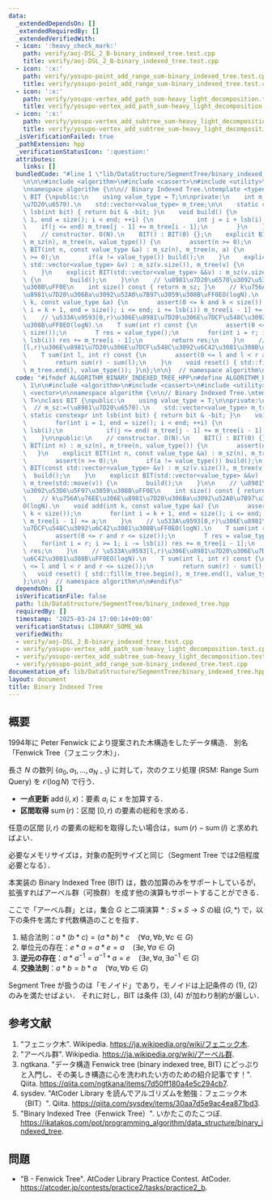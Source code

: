 ```yaml
---
data:
  _extendedDependsOn: []
  _extendedRequiredBy: []
  _extendedVerifiedWith:
  - icon: ':heavy_check_mark:'
    path: verify/aoj-DSL_2_B-binary_indexed_tree.test.cpp
    title: verify/aoj-DSL_2_B-binary_indexed_tree.test.cpp
  - icon: ':x:'
    path: verify/yosupo-point_add_range_sum-binary_indexed_tree.test.cpp
    title: verify/yosupo-point_add_range_sum-binary_indexed_tree.test.cpp
  - icon: ':x:'
    path: verify/yosupo-vertex_add_path_sum-heavy_light_decomposition.test.cpp
    title: verify/yosupo-vertex_add_path_sum-heavy_light_decomposition.test.cpp
  - icon: ':x:'
    path: verify/yosupo-vertex_add_subtree_sum-heavy_light_decomposition.test.cpp
    title: verify/yosupo-vertex_add_subtree_sum-heavy_light_decomposition.test.cpp
  _isVerificationFailed: true
  _pathExtension: hpp
  _verificationStatusIcon: ':question:'
  attributes:
    links: []
  bundledCode: "#line 1 \"lib/DataStructure/SegmentTree/binary_indexed_tree.hpp\"\n\
    \n\n\n#include <algorithm>\n#include <cassert>\n#include <utility>\n#include <vector>\n\
    \nnamespace algorithm {\n\n// Binary Indexed Tree.\ntemplate <typename T>\nclass\
    \ BIT {\npublic:\n    using value_type = T;\n\nprivate:\n    int m_sz;  // m_sz:=(\u8981\
    \u7D20\u6570).\n    std::vector<value_type> m_tree;\n\n    static constexpr int\
    \ lsb(int bit) { return bit & -bit; }\n    void build() {\n        for(int i =\
    \ 1, end = size(); i < end; ++i) {\n            int j = i + lsb(i);\n        \
    \    if(j <= end) m_tree[j - 1] += m_tree[i - 1];\n        }\n    }\n\npublic:\n\
    \    // constructor. O(N).\n    BIT() : BIT(0) {};\n    explicit BIT(int n) :\
    \ m_sz(n), m_tree(n, value_type()) {\n        assert(n >= 0);\n    }\n    explicit\
    \ BIT(int n, const value_type &a) : m_sz(n), m_tree(n, a) {\n        assert(n\
    \ >= 0);\n        if(a != value_type()) build();\n    }\n    explicit BIT(const\
    \ std::vector<value_type> &v) : m_sz(v.size()), m_tree(v) {\n        build();\n\
    \    }\n    explicit BIT(std::vector<value_type> &&v) : m_sz(v.size()), m_tree(std::move(v))\
    \ {\n        build();\n    }\n\n    // \u8981\u7D20\u6570\u3092\u53D6\u5F97\u3059\
    \u308B\uFF0E\n    int size() const { return m_sz; }\n    // k\u756A\u76EE\u306E\
    \u8981\u7D20\u306Ba\u3092\u52A0\u7B97\u3059\u308B\uFF0EO(logN).\n    void add(int\
    \ k, const value_type &a) {\n        assert(0 <= k and k < size());\n        for(int\
    \ i = k + 1, end = size(); i <= end; i += lsb(i)) m_tree[i - 1] += a;\n    }\n\
    \    // \u533A\u9593[0,r)\u306E\u8981\u7D20\u306E\u7DCF\u548C\u3092\u6C42\u3081\
    \u308B\uFF0EO(logN).\n    T sum(int r) const {\n        assert(0 <= r and r <=\
    \ size());\n        T res = value_type();\n        for(int i = r; i >= 1; i -=\
    \ lsb(i)) res += m_tree[i - 1];\n        return res;\n    }\n    // \u533A\u9593\
    [l,r)\u306E\u8981\u7D20\u306E\u7DCF\u548C\u3092\u6C42\u3081\u308B\uFF0EO(logN).\n\
    \    T sum(int l, int r) const {\n        assert(0 <= l and l < r and r <= size());\n\
    \        return sum(r) - sum(l);\n    }\n    void reset() { std::fill(m_tree.begin(),\
    \ m_tree.end(), value_type()); }\n};\n\n}  // namespace algorithm\n\n\n"
  code: "#ifndef ALGORITHM_BINARY_INDEXED_TREE_HPP\n#define ALGORITHM_BINARY_INDEXED_TREE_HPP\
    \ 1\n\n#include <algorithm>\n#include <cassert>\n#include <utility>\n#include\
    \ <vector>\n\nnamespace algorithm {\n\n// Binary Indexed Tree.\ntemplate <typename\
    \ T>\nclass BIT {\npublic:\n    using value_type = T;\n\nprivate:\n    int m_sz;\
    \  // m_sz:=(\u8981\u7D20\u6570).\n    std::vector<value_type> m_tree;\n\n   \
    \ static constexpr int lsb(int bit) { return bit & -bit; }\n    void build() {\n\
    \        for(int i = 1, end = size(); i < end; ++i) {\n            int j = i +\
    \ lsb(i);\n            if(j <= end) m_tree[j - 1] += m_tree[i - 1];\n        }\n\
    \    }\n\npublic:\n    // constructor. O(N).\n    BIT() : BIT(0) {};\n    explicit\
    \ BIT(int n) : m_sz(n), m_tree(n, value_type()) {\n        assert(n >= 0);\n \
    \   }\n    explicit BIT(int n, const value_type &a) : m_sz(n), m_tree(n, a) {\n\
    \        assert(n >= 0);\n        if(a != value_type()) build();\n    }\n    explicit\
    \ BIT(const std::vector<value_type> &v) : m_sz(v.size()), m_tree(v) {\n      \
    \  build();\n    }\n    explicit BIT(std::vector<value_type> &&v) : m_sz(v.size()),\
    \ m_tree(std::move(v)) {\n        build();\n    }\n\n    // \u8981\u7D20\u6570\
    \u3092\u53D6\u5F97\u3059\u308B\uFF0E\n    int size() const { return m_sz; }\n\
    \    // k\u756A\u76EE\u306E\u8981\u7D20\u306Ba\u3092\u52A0\u7B97\u3059\u308B\uFF0E\
    O(logN).\n    void add(int k, const value_type &a) {\n        assert(0 <= k and\
    \ k < size());\n        for(int i = k + 1, end = size(); i <= end; i += lsb(i))\
    \ m_tree[i - 1] += a;\n    }\n    // \u533A\u9593[0,r)\u306E\u8981\u7D20\u306E\
    \u7DCF\u548C\u3092\u6C42\u3081\u308B\uFF0EO(logN).\n    T sum(int r) const {\n\
    \        assert(0 <= r and r <= size());\n        T res = value_type();\n    \
    \    for(int i = r; i >= 1; i -= lsb(i)) res += m_tree[i - 1];\n        return\
    \ res;\n    }\n    // \u533A\u9593[l,r)\u306E\u8981\u7D20\u306E\u7DCF\u548C\u3092\
    \u6C42\u3081\u308B\uFF0EO(logN).\n    T sum(int l, int r) const {\n        assert(0\
    \ <= l and l < r and r <= size());\n        return sum(r) - sum(l);\n    }\n \
    \   void reset() { std::fill(m_tree.begin(), m_tree.end(), value_type()); }\n\
    };\n\n}  // namespace algorithm\n\n#endif\n"
  dependsOn: []
  isVerificationFile: false
  path: lib/DataStructure/SegmentTree/binary_indexed_tree.hpp
  requiredBy: []
  timestamp: '2025-03-24 17:00:14+09:00'
  verificationStatus: LIBRARY_SOME_WA
  verifiedWith:
  - verify/aoj-DSL_2_B-binary_indexed_tree.test.cpp
  - verify/yosupo-vertex_add_path_sum-heavy_light_decomposition.test.cpp
  - verify/yosupo-vertex_add_subtree_sum-heavy_light_decomposition.test.cpp
  - verify/yosupo-point_add_range_sum-binary_indexed_tree.test.cpp
documentation_of: lib/DataStructure/SegmentTree/binary_indexed_tree.hpp
layout: document
title: Binary Indexed Tree
---
```



## 概要

1994年に Peter Fenwick により提案された木構造をしたデータ構造．
別名「Fenwick Tree（フェニック木）」．

長さ $N$ の数列 $\lbrace a_0, a_1, \ldots, a_{N-1} \rbrace$ に対して，次のクエリ処理 (RSM: Range Sum Query) を $\mathcal{O}(\log N)$ で行う．

- **一点更新** $\operatorname{add}(i,x)$：要素 $a_i$ に $x$ を加算する．
- **区間取得** $\operatorname{sum}(r)$：区間 $[0,r)$ の要素の総和を求める．

任意の区間 $[l,r)$ の要素の総和を取得したい場合は，$\operatorname{sum}(r)-\operatorname{sum}(l)$ と求めればよい．

必要なメモリサイズは，対象の配列サイズと同じ（Segment Tree では2倍程度必要となる）．

本実装の Binary Indexed Tree (BIT) は，数の加算のみをサポートしているが，拡張すればアーベル群（可換群）を成す他の演算もサポートすることができる．

ここで「アーベル群」とは，集合 $G$ と二項演算 $\ast : S \times S \rightarrow S$ の組 $(G, \ast)$ で，以下の条件を満たす代数構造のことを指す．

1. 結合法則：$a \ast (b \ast c) = (a \ast b) \ast c \quad (\forall a, \forall b, \forall c \in G)$
1. 単位元の存在：$e \ast a = a \ast e = a \quad (\exists e, \forall a \in G)$
1. **逆元の存在**：$a \ast a^{-1} = a^{-1} \ast a = e \quad (\exists e, \forall a, \exists a^{-1} \in G)$
1. **交換法則**：$a \ast b = b \ast a \quad (\forall a, \forall b \in G)$

Segment Tree が扱うのは「モノイド」であり，モノイドは上記条件の (1), (2) のみを満たせばよい．
それに対し，BIT は条件 (3), (4) が加わり制約が厳しい．


## 参考文献

1. "フェニック木". Wikipedia. <https://ja.wikipedia.org/wiki/フェニック木>.
1. "アーベル群". Wikipedia. <https://ja.wikipedia.org/wiki/アーベル群>.
1. ngtkana. "データ構造 Fenwick tree (binary indexed tree, BIT) にどっぷりと入門し、その美しき構造に心を洗われたい方のための紹介記事です！". Qiita. <https://qiita.com/ngtkana/items/7d50ff180a4e5c294cb7>.
1. sysdev. "AtCoder Library を読んでアルゴリズムを勉強：フェニック木（BIT）". Qiita. <https://qiita.com/sysdev/items/30aa7d5e9ac4ea871bd3>.
1. "Binary Indexed Tree（Fenwick Tree）". いかたこのたこつぼ. <https://ikatakos.com/pot/programming_algorithm/data_structure/binary_indexed_tree>.


## 問題

- "B - Fenwick Tree". AtCoder Library Practice Contest. AtCoder. <https://atcoder.jp/contests/practice2/tasks/practice2_b>.
